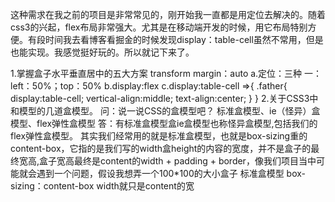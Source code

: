 <!--
 * @Date: 2020-08-03 22:26:04
 * @Autor: 肖月萍
 * @Description: CSS经典面试题
 * @LastEditors: 肖月萍
 * @LastEditTime: 2020-08-03 22:46:57
 -->
 这种需求在我之前的项目是非常常见的，刚开始我一直都是用定位去解决的。随着css3的兴起，flex布局非常强大。尤其是在移动端开发的时候，用它布局特别方便。有段时间我去看博客看掘金的时候发现display：table-cell虽然不常用，但是也能实现。我感觉挺好玩的。所以就记下来了。

 1.掌握盒子水平垂直居中的五大方案 transform  margin：auto
  a.定位：三种  一：left：50%；top：50% 
  b.display:flex
  c.display:table-cell =>{
      .father{
          display:table-cell;
          vertical-align:middle;
          text-align:center;
      }
  }
  2.关于CSS3中和模型的几道盒模型。
  问：说一说CSS的盒模型吧？
  标准盒模型、ie（怪异）盒模型、flex弹性盒模型
  答：有标准盒模型盒ie盒模型也称怪异盒模型,包括我们的flex弹性盒模型。
  其实我们经常用的就是标准盒模型，也就是box-sizing重的content-box，它指的是我们写的width盒height的内容的宽度，并不是盒子的最终宽高,盒子宽高最终是content的width + padding + border，像我们项目当中可能就会遇到一个问题，假设我想弄一个100*100的大小盒子
  标准盒模型 box-sizing：content-box   width就只是content的宽 


